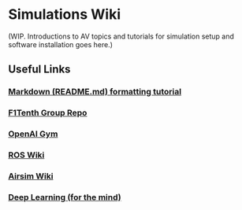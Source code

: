 # Simulations Wiki

(WIP. Introductions to AV topics and tutorials for simulation setup and software installation goes here.)

## Useful Links
### [Markdown (README.md) formatting tutorial](https://docs.github.com/en/github/writing-on-github/basic-writing-and-formatting-syntax)
### [F1Tenth Group Repo](https://github.com/f1tenth)
### [OpenAI Gym](https://gym.openai.com/)
### [ROS Wiki](http://wiki.ros.org)
### [Airsim Wiki](https://github.com/Microsoft/AirSim)
### [Deep Learning (for the mind)](https://github.com/daia99/TCD-FS-AI-Autonomous-Racing/tree/master/Learning/Self-Deep-Learning)


